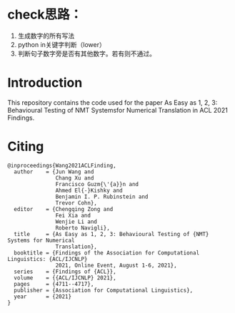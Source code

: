 # check思路：

1. 生成数字的所有写法
2. python in关键字判断（lower）
3. 判断句子数字旁是否有其他数字。若有则不通过。

# Introduction
This repository contains the code used for the paper As Easy as 1, 2, 3: Behavioural Testing of NMT Systemsfor Numerical Translation in ACL 2021 Findings.

# Citing

```
@inproceedings{Wang2021ACLFinding,
  author    = {Jun Wang and
               Chang Xu and
               Francisco Guzm{\'{a}}n and
               Ahmed El{-}Kishky and
               Benjamin I. P. Rubinstein and
               Trevor Cohn},
  editor    = {Chengqing Zong and
               Fei Xia and
               Wenjie Li and
               Roberto Navigli},
  title     = {As Easy as 1, 2, 3: Behavioural Testing of {NMT} Systems for Numerical
               Translation},
  booktitle = {Findings of the Association for Computational Linguistics: {ACL/IJCNLP}
               2021, Online Event, August 1-6, 2021},
  series    = {Findings of {ACL}},
  volume    = {{ACL/IJCNLP} 2021},
  pages     = {4711--4717},
  publisher = {Association for Computational Linguistics},
  year      = {2021}
}
```
